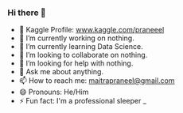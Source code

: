 ### Hi there 👋

<!--
**praneel1/praneel1** is a ✨ _special_ ✨ repository because its `README.md` (this file) appears on your GitHub profile.

Here are some ideas to get you started:-->
- 🤖 Kaggle Profile: www.kaggle.com/praneeel
- 🔭 I’m currently working on nothing.
- 🌱 I’m currently learning Data Science.
- 👯 I’m looking to collaborate on nothing.
- 🤔 I’m looking for help with nothing.
- 💬 Ask me about anything.
- 📫 How to reach me: maitrapraneel@gmail.com
- 😄 Pronouns: He/Him
- ⚡ Fun fact: I'm a professional sleeper
_
